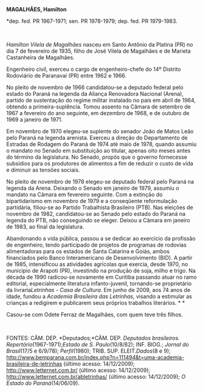 **MAGALHÃES, Hamílton**

\*dep. fed. PR 1967-1971; sen. PR 1978-1979; dep. fed. PR 1979-1983.

 

*Hamílton Vilela de Magalhães* nasceu em Santo Antônio da Platina (PR)
no dia 7 de fevereiro de 1935, filho de José Vilela de Magalhães e de
Marieta Castanheira de Magalhães.

Engenheiro civil, exerceu o cargo de engenheiro-chefe do 14º Distrito
Rodoviário de Paranavaí (PR) entre 1962 e 1966.

No pleito de novembro de 1966 candidatou-se a deputado federal pelo
estado do Paraná na legenda da Aliança Renovadora Nacional (Arena),
partido de sustentação do regime militar instalado no país em abril de
1964, obtendo a primeira-suplência. Tomou assento na Câmara de setembro
de 1967 a fevereiro do ano seguinte, em dezembro de 1968, e de outubro
de 1969 a janeiro de 1971.

Em novembro de 1970 elegeu-se suplente do senador João de Matos Leão
pelo Paraná na legenda arenista. Exerceu a direção do Departamento de
Estradas de Rodagem do Paraná de 1974 até maio de 1978, quando assumiu o
mandato no Senado em substituição ao titular, apenas oito meses antes do
término da legislatura. No Senado, propôs que o governo fornecesse
subsídios para os produtores de alimentos a fim de reduzir o custo de
vida e diminuir as tensões sociais.

No pleito de novembro de 1978 elegeu-se deputado federal pelo Paraná na
legenda da Arena. Deixando o Senado em janeiro de 1979, assumiu o
mandato na Câmara em fevereiro seguinte. Com a extinção do
bipartidarismo em novembro de 1979 e a conseqüente reformulação
partidária, filiou-se ao Partido Trabalhista Brasileiro (PTB). Nas
eleições de novembro de 1982, candidatou-se ao Senado pelo estado do
Paraná na legenda do PTB, não conseguindo se eleger. Deixou a Câmara em
janeiro de 1983, ao final da legislatura.

Abandonando a vida pública, passou a se dedicar ao exercício da
profissão de engenheiro, tendo participado de projetos de programas de
rodovias alimentadoras para os estados de Santa Catarina e Goiás, ambos
financiados pelo Banco Interamericano de Desenvolvimento (BID). A partir
de 1985, intensificou as atividades agrícolas que exercia, desde 1970,
no município de Arapoti (PR), investindo na produção de soja, milho e
trigo. Na década de 1990 radicou-se novamente em Curitiba passando atuar
no ramo editorial, especialmente literatura infanto-juvenil, tornando-se
proprietário da livraria*Letrinhas - Casa de Cultura*. Em junho de 2009,
aos 74 anos de idade, fundou a *Academia Brasileira das Letrinhas,*
visando a estimular as crianças a redigirem e publicarem seus próprios
trabalhos literários. * *

Casou-se com Odete Ferraz de Magalhães, com quem teve três filhos.

 

FONTES: CÂM. DEP. *Deputados;*CÂM. DEP. *Deputados brasileiros.
Repertório*(1967-1971);*Estado de S. Paulo*(10/8/82); INF. BIOG.;
*Jornal do Brasil*(17/5 e 6/9/78); *Perfil*(1980); TRIB. SUP.
ELEIT.*Dados*(8 e 9); 
http://www.bemparana.com.br/index.php?n=111494&t=uma-academia-brasileira-de-letrinhas
(último acesso: 14/12/2009); http://www.letternet.com.br/ (último
acesso: 14/12/2009); http://www.letternet.com.br/abletrinhas/ (último
acesso: 14/12/2009); *O Estado do Paraná*(14/06/09).  

 
